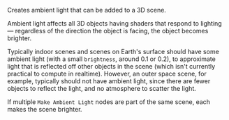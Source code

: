 Creates ambient light that can be added to a 3D scene.

Ambient light affects all 3D objects having shaders that respond to lighting — regardless of the direction the object is facing, the object becomes brighter.

Typically indoor scenes and scenes on Earth's surface should have some ambient light (with a small `brightness`, around 0.1 or 0.2), to approximate light that is reflected off other objects in the scene (which isn't currently practical to compute in realtime).  However, an outer space scene, for example, typically should not have ambient light, since there are fewer objects to reflect the light, and no atmosphere to scatter the light.

If multiple `Make Ambient Light` nodes are part of the same scene, each makes the scene brighter.
